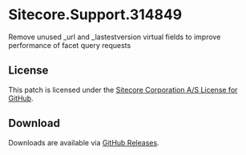# Sitecore.Support.314849
Remove unused _url and _lastestversion virtual fields to improve performance of facet query requests

## License  
This patch is licensed under the [Sitecore Corporation A/S License for GitHub](https://github.com/sitecoresupport/Sitecore.Support.314849/blob/master/LICENSE).  

## Download  
Downloads are available via [GitHub Releases](https://github.com/sitecoresupport/Sitecore.Support.314849/releases).  
